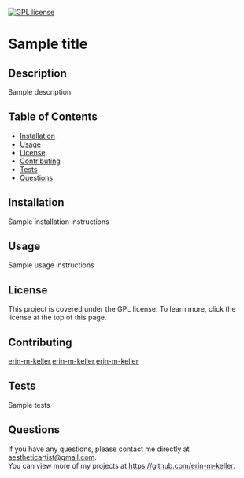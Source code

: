 
  [![GPL license](https://img.shields.io/badge/License-GPL-purple.svg)](http://perso.crans.org/besson/LICENSE.html)

  # Sample title
  
  ## Description 
  Sample description
  
  ## Table of Contents
  * [Installation](#installation)
  * [Usage](#usage)
  * [License](#license)
  * [Contributing](#contributing)
  * [Tests](#tests)
  * [Questions](#questions)
  
  ## Installation 
  Sample installation instructions
  
  ## Usage 
  Sample usage instructions
  
  ## License 
  This project is covered under the GPL license. To learn more, click the license at the top of this page.
  
  ## Contributing 
  [erin-m-keller](https://github.com/erin-m-keller),[erin-m-keller](https://github.com/erin-m-keller),[erin-m-keller](https://github.com/erin-m-keller)
  
  ## Tests
  Sample tests
  
  ## Questions
  If you have any questions, please contact me directly at [aestheticartist@gmail.com](aestheticartist@gmail.com).  
  You can view more of my projects at https://github.com/erin-m-keller.
  